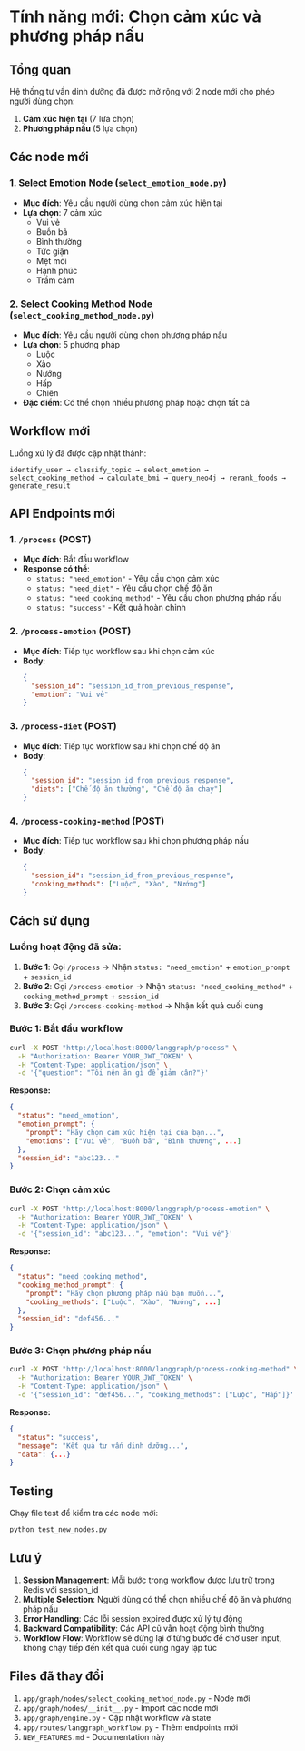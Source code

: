 # Tính năng mới: Chọn cảm xúc và phương pháp nấu

## Tổng quan

Hệ thống tư vấn dinh dưỡng đã được mở rộng với 2 node mới cho phép người dùng chọn:
1. **Cảm xúc hiện tại** (7 lựa chọn)
2. **Phương pháp nấu** (5 lựa chọn)

## Các node mới

### 1. Select Emotion Node (`select_emotion_node.py`)
- **Mục đích**: Yêu cầu người dùng chọn cảm xúc hiện tại
- **Lựa chọn**: 7 cảm xúc
  - Vui vẻ
  - Buồn bã
  - Bình thường
  - Tức giận
  - Mệt mỏi
  - Hạnh phúc
  - Trầm cảm

### 2. Select Cooking Method Node (`select_cooking_method_node.py`)
- **Mục đích**: Yêu cầu người dùng chọn phương pháp nấu
- **Lựa chọn**: 5 phương pháp
  - Luộc
  - Xào
  - Nướng
  - Hấp
  - Chiên
- **Đặc điểm**: Có thể chọn nhiều phương pháp hoặc chọn tất cả

## Workflow mới

Luồng xử lý đã được cập nhật thành:
```
identify_user → classify_topic → select_emotion → select_cooking_method → calculate_bmi → query_neo4j → rerank_foods → generate_result
```

## API Endpoints mới

### 1. `/process` (POST)
- **Mục đích**: Bắt đầu workflow
- **Response có thể**:
  - `status: "need_emotion"` - Yêu cầu chọn cảm xúc
  - `status: "need_diet"` - Yêu cầu chọn chế độ ăn
  - `status: "need_cooking_method"` - Yêu cầu chọn phương pháp nấu
  - `status: "success"` - Kết quả hoàn chỉnh

### 2. `/process-emotion` (POST)
- **Mục đích**: Tiếp tục workflow sau khi chọn cảm xúc
- **Body**:
  ```json
  {
    "session_id": "session_id_from_previous_response",
    "emotion": "Vui vẻ"
  }
  ```

### 3. `/process-diet` (POST)
- **Mục đích**: Tiếp tục workflow sau khi chọn chế độ ăn
- **Body**:
  ```json
  {
    "session_id": "session_id_from_previous_response",
    "diets": ["Chế độ ăn thường", "Chế độ ăn chay"]
  }
  ```

### 4. `/process-cooking-method` (POST)
- **Mục đích**: Tiếp tục workflow sau khi chọn phương pháp nấu
- **Body**:
  ```json
  {
    "session_id": "session_id_from_previous_response",
    "cooking_methods": ["Luộc", "Xào", "Nướng"]
  }
  ```

## Cách sử dụng

### Luồng hoạt động đã sửa:
1. **Bước 1**: Gọi `/process` → Nhận `status: "need_emotion"` + `emotion_prompt` + `session_id`
2. **Bước 2**: Gọi `/process-emotion` → Nhận `status: "need_cooking_method"` + `cooking_method_prompt` + `session_id`
3. **Bước 3**: Gọi `/process-cooking-method` → Nhận kết quả cuối cùng

### Bước 1: Bắt đầu workflow
```bash
curl -X POST "http://localhost:8000/langgraph/process" \
  -H "Authorization: Bearer YOUR_JWT_TOKEN" \
  -H "Content-Type: application/json" \
  -d '{"question": "Tôi nên ăn gì để giảm cân?"}'
```

**Response:**
```json
{
  "status": "need_emotion",
  "emotion_prompt": {
    "prompt": "Hãy chọn cảm xúc hiện tại của bạn...",
    "emotions": ["Vui vẻ", "Buồn bã", "Bình thường", ...]
  },
  "session_id": "abc123..."
}
```

### Bước 2: Chọn cảm xúc
```bash
curl -X POST "http://localhost:8000/langgraph/process-emotion" \
  -H "Authorization: Bearer YOUR_JWT_TOKEN" \
  -H "Content-Type: application/json" \
  -d '{"session_id": "abc123...", "emotion": "Vui vẻ"}'
```

**Response:**
```json
{
  "status": "need_cooking_method",
  "cooking_method_prompt": {
    "prompt": "Hãy chọn phương pháp nấu bạn muốn...",
    "cooking_methods": ["Luộc", "Xào", "Nướng", ...]
  },
  "session_id": "def456..."
}
```

### Bước 3: Chọn phương pháp nấu
```bash
curl -X POST "http://localhost:8000/langgraph/process-cooking-method" \
  -H "Authorization: Bearer YOUR_JWT_TOKEN" \
  -H "Content-Type: application/json" \
  -d '{"session_id": "def456...", "cooking_methods": ["Luộc", "Hấp"]}'
```

**Response:**
```json
{
  "status": "success",
  "message": "Kết quả tư vấn dinh dưỡng...",
  "data": {...}
}
```

## Testing

Chạy file test để kiểm tra các node mới:
```bash
python test_new_nodes.py
```

## Lưu ý

1. **Session Management**: Mỗi bước trong workflow được lưu trữ trong Redis với session_id
2. **Multiple Selection**: Người dùng có thể chọn nhiều chế độ ăn và phương pháp nấu
3. **Error Handling**: Các lỗi session expired được xử lý tự động
4. **Backward Compatibility**: Các API cũ vẫn hoạt động bình thường
5. **Workflow Flow**: Workflow sẽ dừng lại ở từng bước để chờ user input, không chạy tiếp đến kết quả cuối cùng ngay lập tức

## Files đã thay đổi

1. `app/graph/nodes/select_cooking_method_node.py` - Node mới
2. `app/graph/nodes/__init__.py` - Import các node mới
3. `app/graph/engine.py` - Cập nhật workflow và state
4. `app/routes/langgraph_workflow.py` - Thêm endpoints mới
5. `NEW_FEATURES.md` - Documentation này 